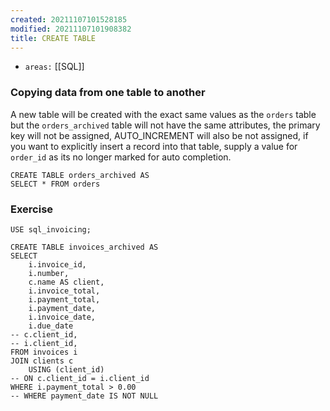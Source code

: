 ```yaml
---
created: 20211107101528185
modified: 20211107101908382
title: CREATE TABLE
---
```


- `areas:` [[SQL]]

### Copying data from one table to another

A new table will be created with the exact same values as the `orders` table but the `orders_archived` table will not have the same attributes, the primary key will not be assigned, AUTO_INCREMENT will also be not assigned, if you want to explicitly insert a record into that table, supply a value for `order_id` as its no longer marked for auto completion.

    CREATE TABLE orders_archived AS
    SELECT * FROM orders

### Exercise

    USE sql_invoicing;

    CREATE TABLE invoices_archived AS
    SELECT
        i.invoice_id,
        i.number,
        c.name AS client,
        i.invoice_total,
        i.payment_total,
        i.payment_date,
        i.invoice_date,
        i.due_date
    -- c.client_id,
    -- i.client_id,
    FROM invoices i
    JOIN clients c
        USING (client_id)
    -- ON c.client_id = i.client_id
    WHERE i.payment_total > 0.00
    -- WHERE payment_date IS NOT NULL
